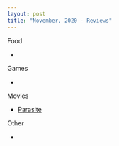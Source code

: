 ```yaml
---
layout: post
title: "November, 2020 - Reviews"
---
```


Food

  - 
  
Games

  - 
  
Movies

  - [Parasite](https://karlcxu.github.io/KarlChoiReviews/2019/10/05/Parasite.html)

Other

  - 
